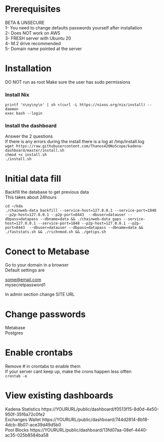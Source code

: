 # Prerequisites
BETA & UNSECURE  
1- You need to change defaults passwords yourself after installation   
2- Does NOT work on AWS  
3- FRESH server with Ubuntu 20  
4- M.2 drive recommended  
5- Domain name pointed at the server  

# Installation  
DO NOT run as root
Make sure the user has sudo permissions

### Install Nix  
`printf 'n\ny\ny\n' | sh <(curl -L https://nixos.org/nix/install) --daemon`  
`exec bash --login`  

### Install the dashboard  
Answer the 2 questions  
If there is any errors during the install there is a log at /tmp/install.log  
`wget https://raw.githubusercontent.com/Thanos420NoScope/kadena-dashboard/master/install.sh`  
`chmod +x install.sh`  
`./install.sh`  

# Initial data fill  
Backfill the database to get previous data  
This takes about 24hours  

`cd ~/kda`  
`./chainweb-data backfill --service-host=127.0.0.1 --service-port=1848 --p2p-host=127.0.0.1 --p2p-port=8443  --dbuser=datauser --dbpass=datapass --dbname=data && ./chainweb-data gaps --service-host=127.0.0.1 --service-port=1848 --p2p-host=127.0.0.1 --p2p-port=8443  --dbuser=datauser --dbpass=datapass --dbname=data && ./faststats.sh && ./richnmod.sh && ./getips.sh`  

# Conect to Metabase  
Go to your domain in a browser  
Default settings are  

some@email.com  
mysecretpassword1  

In admin section change SITE URL 

# Change passwords  
Metabase  
Postgres  

# Enable crontabs  
Remove # in crontabs to enable them  
If your server cant keep up, make the crons happen less olften  
`crontab -e`  

# View existing dashboards  

Kadena Statistics	https://YOURURL/public/dashboard/f0513f15-8d0d-4e50-950f-35f6a72c0fe2  
Exchanges Wallet	https://YOURURL/public/dashboard/744d2814-8b18-4dcb-8b07-ace39d49d5b0  
Pool Blocks	    https://YOURURL/public/dashboard/13fd07aa-08ef-4440-ac35-025b8584ba58  
